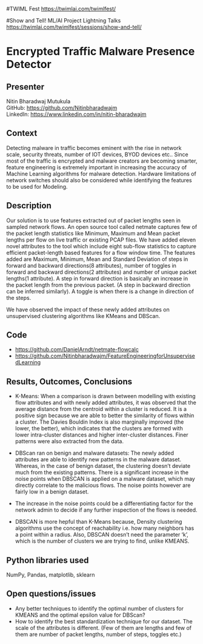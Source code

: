#TWIML Fest
https://twimlai.com/twimlfest/

#Show and Tell! ML/AI Project Lightning Talks
https://twimlai.com/twimlfest/sessions/show-and-tell/
# Encrypted Traffic Malware Presence Detector 

## Presenter

Nitin Bharadwaj Mutukula <br>
GitHub: https://github.com/Nitinbharadwajm <br>
LinkedIn: https://www.linkedin.com/in/nitin-bharadwajm

## Context
Detecting malware in traffic becomes eminent with the rise in network scale, security threats, number of IOT devices, BYOD devices etc.. Since most of the traffic is encrypted and malware creators are becoming smarter, feature engineering is extremely important in increasing the accuracy of Machine Learning algorithms for malware detection. Hardware limitations of network switches should also be considered while identifying the features to be used for Modeling. 

## Description
Our solution is to use features extracted out of packet lengths seen in sampled network flows. An open source tool called netmate captures few of the packet length statistics like Minimum, Maximum and Mean packet lengths per flow on live traffic or existing PCAP files. We have added eleven novel attributes to the tool which include eight sub-flow statistics to capture efficient packet-length based features for a flow window time. The features added are Maximum, Minimum, Mean and Standard Deviation of steps in forward and backward directions(8 attributes), number of toggles in forward and backward directions(2 attributes) and number of unique packet lengths(1 attribute). A step in forward direction is basically an increase in the packet length from the previous packet. (A step in backward direction can be inferred similarly). A toggle is when there is a change in direction of the steps. 

We have observed the impact of these newly added attributes on unsupervised clustering algorithms like KMeans and DBScan.

## Code
- https://github.com/DanielArndt/netmate-flowcalc
- https://github.com/Nitinbharadwajm/FeatureEngineeringforUnsupervisedLearning

## Results, Outcomes, Conclusions

- K-Means:
    When a comparison is drawn between modelling with existing flow attributes and with newly added attributes, it was observed that the average distance from the centroid within a cluster is reduced. It is a positive sign because we are able to better the similarity of flows within a cluster. The Davies Bouldin Index is also marginally improved (the lower, the better), which indicates that the clusters are formed with lower intra-cluster distances and higher inter-cluster distances. Finer patterns were also extracted from the data.
- DBScan ran on benign and malware datasets:
    The newly added attributes are able to identify new patterns in the malware dataset. Whereas, in the case of benign dataset, the clustering doesn’t deviate much from the existing patterns. There is a significant increase in the noise points when DBSCAN is applied on a malware dataset, which may directly correlate to the malicious flows. The noise points however are fairly low in a benign dataset. 

- The increase in the noise points could be a differentiating factor for the network admin to decide if any further inspection of the flows is needed.
- DBSCAN is more hepful than K-Means because, Density clustering algorithms use the concept of reachability i.e. how many neighbors has a point within a radius. Also, DBSCAN doesn’t need the parameter ‘k’, which is the number of clusters we are trying to find, unlike KMEANS.


## Python libraries used

NumPy, Pandas, matplotlib, sklearn

## Open questions/issues
- Any better techniques to identify the optimal number of clusters for KMEANS and the optimal epsilon value for DBScan?
- How to identify the best standardization technique for our dataset. The scale of the attributes is different. (Few of them are lengths and few of them are number of packet lengths, number of steps, toggles etc.)
